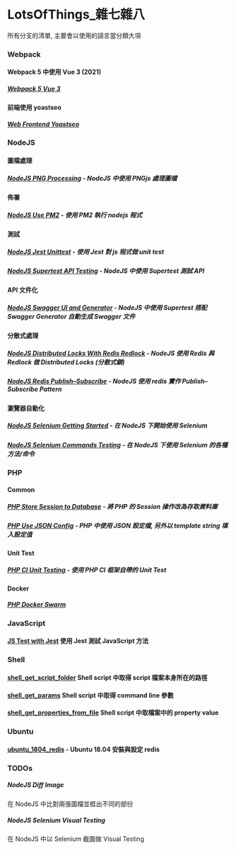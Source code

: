# LotsOfThings_雜七雜八

所有分支的清單, 主要會以使用的語言當分類大項

### Webpack
#### Webpack 5 中使用 Vue 3 (2021)
##### [Webpack 5 Vue 3](https://github.com/benbai123/LotsOfThings_-/tree/webpack5_vue3)
#### 前端使用 yoastseo
##### [Web Frontend Yoastseo](https://github.com/benbai123/LotsOfThings_-/tree/web_frontend_yoastseo)

### NodeJS
#### 圖檔處理
##### [NodeJS PNG Processing](https://github.com/benbai123/LotsOfThings_-/tree/nodejs_png_processing) - NodeJS 中使用 PNGjs 處理圖檔

#### 佈署
##### [NodeJS Use PM2](https://github.com/benbai123/LotsOfThings_-/blob/nodejs_use_pm2/README.md) - 使用 PM2 執行 nodejs 程式

#### 測試
##### [NodeJS Jest Unittest](https://github.com/benbai123/LotsOfThings_-/tree/nodejs_jest_unittest) - 使用 Jest 對 js 程式做 unit test
##### [NodeJS Supertest API Testing](https://github.com/benbai123/LotsOfThings_-/tree/nodejs_supertest_apitesting) - NodeJS 中使用 Supertest 測試 API

#### API 文件化
##### [NodeJS Swagger UI and Generator](https://github.com/benbai123/LotsOfThings_-/tree/nodejs_swagger_generator) - NodeJS 中使用 Supertest 搭配 Swagger Generator 自動生成 Swagger 文件

#### 分散式處理
##### [NodeJS Distributed Locks With Redis Redlock](https://github.com/benbai123/LotsOfThings_-/tree/nodejs_redis_lock) - NodeJS 使用 Redis 與 Redlock 做 Distributed Locks (分散式鎖)

##### [NodeJS Redis Publish–Subscribe](https://github.com/benbai123/LotsOfThings_-/tree/nodejs_redis_pubsub) - NodeJS 使用 redis 實作 Publish–Subscribe Pattern

#### 瀏覽器自動化
##### [NodeJS Selenium Getting Started](https://github.com/benbai123/LotsOfThings_-/tree/nodejs_selenium_gettingstarted) - 在 NodeJS 下開始使用 Selenium
##### [NodeJS Selenium Commands Testing](https://github.com/benbai123/LotsOfThings_-/tree/nodejs_selenium_commands_testing) - 在 NodeJS 下使用 Selenium 的各種方法/命令

### PHP
#### Common
##### [PHP Store Session to Database](https://github.com/benbai123/LotsOfThings_-/tree/php_store_session_to_database) - 將 PHP 的 Session 操作改為存取資料庫
##### [PHP Use JSON Config](https://github.com/benbai123/LotsOfThings_-/tree/php_use_json_config) - PHP 中使用 JSON 設定檔, 另外以 template string 填入設定值

#### Unit Test
##### [PHP CI Unit Testing](https://github.com/benbai123/LotsOfThings_-/tree/PHP_CI_Unit_Testing) - 使用 PHP CI 框架自帶的 Unit Test

#### Docker
##### [PHP Docker Swarm](https://github.com/benbai123/LotsOfThings_-/tree/PHP_Docker_Swarm)

### JavaScript
#### [JS Test with Jest](https://github.com/benbai123/LotsOfThings_-/tree/js_test_with_jest) 使用 Jest 測試 JavaScript 方法

### Shell
#### [shell_get_script_folder](https://github.com/benbai123/LotsOfThings_-/tree/shell_get_script_folder) Shell script 中取得 script 檔案本身所在的路徑

#### [shell_get_params](https://github.com/benbai123/LotsOfThings_-/tree/shell_get_params) Shell script 中取得 command line 參數

#### [shell_get_properties_from_file](https://github.com/benbai123/LotsOfThings_-/tree/shell_get_properties_from_file) Shell script 中取檔案中的 property value

### Ubuntu
#### [ubuntu_1804_redis](https://github.com/benbai123/LotsOfThings_-/tree/ubuntu_1804_redis) - Ubuntu 18.04 安裝與設定 redis

### TODOs

##### NodeJS Diff Image
在 NodeJS 中比對兩張圖檔並框出不同的部份

##### NodeJS Selenium Visual Testing
在 NodeJS 中以 Selenium 截圖做 Visual Testing
